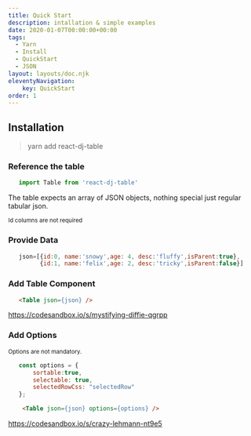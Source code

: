 ```yaml
---
title: Quick Start
description: intallation & simple examples
date: 2020-01-07T00:00:00+00:00
tags:
  - Yarn
  - Install
  - QuickStart
  - JSON
layout: layouts/doc.njk
eleventyNavigation:
    key: QuickStart
order: 1
---
```


## Installation

>yarn add react-dj-table

### Reference the table
```js
   import Table from 'react-dj-table'
```
The table expects an array of JSON objects, nothing special just regular tabular json.

<sub>Id columns are not required</sub>

### Provide Data
 ```js
    json=[{id:0, name:'snowy',age: 4, desc:'fluffy',isParent:true},
          {id:1, name:'felix',age: 2, desc:'tricky',isParent:false}]
```
### Add Table Component
```html
   <Table json={json} />
```

https://codesandbox.io/s/mystifying-diffie-qgrpp

### Add Options
<sub>Options are not mandatory.</sub>

 ```js
    const options = {
        sortable:true,
        selectable: true,
        selectedRowCss: "selectedRow"
    };

```
```html
    <Table json={json} options={options} />
```

https://codesandbox.io/s/crazy-lehmann-nt9e5

